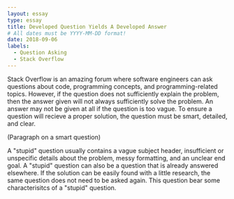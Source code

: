 ```yaml
---
layout: essay
type: essay
title: Developed Question Yields A Developed Answer
# All dates must be YYYY-MM-DD format!
date: 2018-09-06
labels:
  - Question Asking
  - Stack Overflow
---
```


Stack Overflow is an amazing forum where software engineers can ask questions about code, programming concepts, and programming-related topics. However, if the question does not sufficiently explain the problem, then the answer given will not always sufficiently solve the problem. An answer may not be given at all if the question is too vague. To ensure a question will recieve a proper solution, the question must be smart, detailed, and clear.

(Paragraph on a smart question)

A "stupid" question usually contains a vague subject header, insufficient or unspecific details about the problem, messy formatting, and an unclear end goal. A "stupid" question can also be a question that is already answered elsewhere. If the solution can be easily found with a little research, the same question does not need to be asked again. This question bear some characterisitcs of a "stupid" question. 
